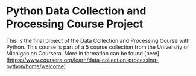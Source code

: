 # Python Data Collection and Processing Course Project
This is the final project of the Data Collection and Processing Course with Python. This course is part of a 5 course collection from the University of Michigan on Coursera. More in formation can be found [here] (https://www.coursera.org/learn/data-collection-processing-python/home/welcome)

